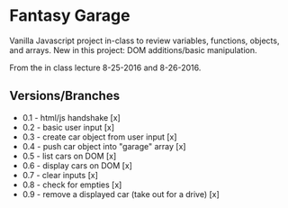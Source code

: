 Fantasy Garage
==============

Vanilla Javascript project in-class to review variables, functions, objects, and arrays. New in this project: DOM additions/basic manipulation.

From the in class lecture 8-25-2016 and 8-26-2016.

Versions/Branches
------------
* 0.1 - html/js handshake [x]
* 0.2 - basic user input [x]
* 0.3 - create car object from user input [x]
* 0.4 - push car object into "garage" array [x]
* 0.5 - list cars on DOM [x]
* 0.6 - display cars on DOM [x]
* 0.7 - clear inputs [x]
* 0.8 - check for empties [x]
* 0.9 - remove a displayed car (take out for a drive) [x]
